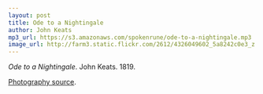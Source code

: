 ```yaml
---
layout: post
title: Ode to a Nightingale
author: John Keats
mp3_url: https://s3.amazonaws.com/spokenrune/ode-to-a-nightingale.mp3
image_url: http://farm3.static.flickr.com/2612/4326049602_5a8242c0e3_z.jpg?zz=1
---
```


_Ode to a Nightingale_.  John Keats.  1819.

[Photography source](http://www.flickr.com/photos/djt23/4326049602/).